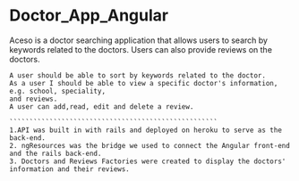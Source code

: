# Doctor_App_Angular

Aceso is a doctor searching application that allows users to search by keywords related to the doctors. Users can also provide reviews on the doctors.

`````````````````````````````````````````````````````
A user should be able to sort by keywords related to the doctor.
As a user I should be able to view a specific doctor's information, e.g. school, speciality, 
and reviews. 
A user can add,read, edit and delete a review.

````````````````````````````````````````````````````
1.API was built in with rails and deployed on heroku to serve as the back-end.
2. ngResources was the bridge we used to connect the Angular front-end and the rails back-end. 
3. Doctors and Reviews Factories were created to display the doctors' information and their reviews. 

